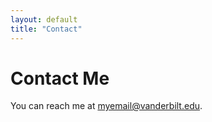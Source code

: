 ```yaml
---
layout: default
title: "Contact"
---
```


# Contact Me

You can reach me at [myemail@vanderbilt.edu](mailto:myemail@vanderbilt.edu).

